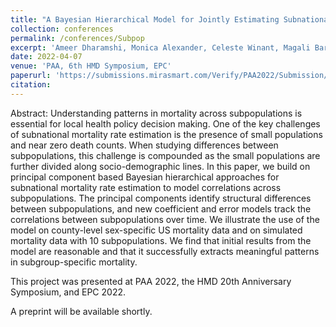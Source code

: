 ```yaml
---
title: "A Bayesian Hierarchical Model for Jointly Estimating Subnational Mortality for Multiple Populations"
collection: conferences
permalink: /conferences/Subpop
excerpt: 'Ameer Dharamshi, Monica Alexander, Celeste Winant, Magali Barbieri'
date: 2022-04-07
venue: 'PAA, 6th HMD Symposium, EPC'
paperurl: 'https://submissions.mirasmart.com/Verify/PAA2022/Submission/Temp/radlwa1o4zi.pdf'
citation: 
---
```


Abstract: Understanding patterns in mortality across subpopulations is essential for local health policy decision making. One of the key challenges of subnational mortality rate estimation is the presence of small populations and near zero death counts. When studying differences between subpopulations, this challenge is compounded as the small populations are further divided along socio-demographic lines. In this paper, we build on principal component based Bayesian hierarchical approaches for subnational mortality rate estimation to model correlations across subpopulations. The principal components identify structural differences between subpopulations, and new coefficient and error models track the correlations between subpopulations over time. We illustrate the use of the model on county-level sex-specific US mortality data and on simulated mortality data with 10 subpopulations. We find that initial results from the model are reasonable and that it successfully extracts meaningful patterns in subgroup-specific mortality.

This project was presented at PAA 2022, the HMD 20th Anniversary Symposium, and EPC 2022.

A preprint will be available shortly.
